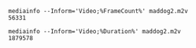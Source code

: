 
    mediainfo --Inform='Video;%FrameCount%' maddog2.m2v
    56331

    mediainfo --Inform='Video;%Duration%' maddog2.m2v
    1879578
